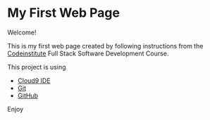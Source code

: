 # My First Web Page

Welcome!

This is my first web page created by following instructions from the 
[Codeinstitute](https://codeinstitute.net/) Full Stack Software Development Course.

This project is using 
* [Cloud9 IDE](https://c9.io/login)
* [Git](https://git-scm.com/)
* [GitHub](https://github.com)

Enjoy